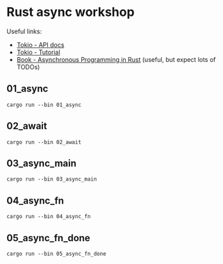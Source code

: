 # Rust async workshop

Useful links:

* [Tokio - API docs](https://docs.rs/tokio/1.2.0/tokio/index.html)
* [Tokio - Tutorial](https://tokio.rs/tokio/tutorial)
* [Book - Asynchronous Programming in Rust](https://rust-lang.github.io/async-book/) (useful, but expect lots of TODOs)


## 01_async

```
cargo run --bin 01_async
```

## 02_await

```
cargo run --bin 02_await
```

## 03_async_main

```
cargo run --bin 03_async_main
```

## 04_async_fn

```
cargo run --bin 04_async_fn
```

## 05_async_fn_done

```
cargo run --bin 05_async_fn_done
```
